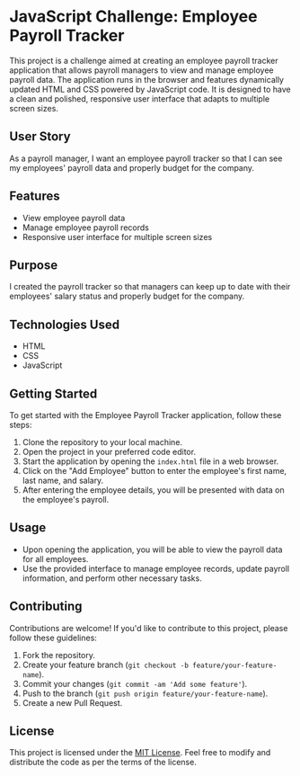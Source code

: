 # JavaScript Challenge: Employee Payroll Tracker

This project is a challenge aimed at creating an employee payroll tracker application that allows payroll managers to view and manage employee payroll data. The application runs in the browser and features dynamically updated HTML and CSS powered by JavaScript code. It is designed to have a clean and polished, responsive user interface that adapts to multiple screen sizes.

## User Story

As a payroll manager, I want an employee payroll tracker so that I can see my employees' payroll data and properly budget for the company.

## Features

- View employee payroll data
- Manage employee payroll records
- Responsive user interface for multiple screen sizes

## Purpose

I created the payroll tracker so that managers can keep up to date with their employees' salary status and properly budget for the company.

## Technologies Used

- HTML
- CSS
- JavaScript

## Getting Started

To get started with the Employee Payroll Tracker application, follow these steps:

1. Clone the repository to your local machine.
2. Open the project in your preferred code editor.
3. Start the application by opening the `index.html` file in a web browser.
4. Click on the "Add Employee" button to enter the employee's first name, last name, and salary.
5. After entering the employee details, you will be presented with data on the employee's payroll.

## Usage

- Upon opening the application, you will be able to view the payroll data for all employees.
- Use the provided interface to manage employee records, update payroll information, and perform other necessary tasks.

## Contributing

Contributions are welcome! If you'd like to contribute to this project, please follow these guidelines:

1. Fork the repository.
2. Create your feature branch (`git checkout -b feature/your-feature-name`).
3. Commit your changes (`git commit -am 'Add some feature'`).
4. Push to the branch (`git push origin feature/your-feature-name`).
5. Create a new Pull Request.

## License

This project is licensed under the [MIT License](LICENSE). Feel free to modify and distribute the code as per the terms of the license.


